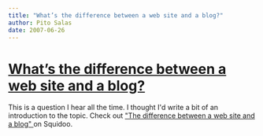 ```yaml
---
title: "What’s the difference between a web site and a blog?"
author: Pito Salas
date: 2007-06-26
---
```

# [What’s the difference between a web site and a blog?](None)




This is a question I hear all the time. I thought I'd write a bit of an
introduction to the topic. Check out ["The difference between a web site and a
blog" ](<http://www.squidoo.com/differenceblogandwebsite/>)on Squidoo.


